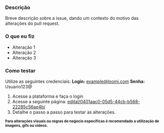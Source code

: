 ### Descrição

Breve descrição sobre a issue, dando um contexto do motivo das alterações do pull request.

### O que eu fiz

- Alteração 1
- Alteração 2
- Alteração 3

### Como testar

Utilize as seguintes credenciais:
**Login:** example@loomi.com
**Senha:** Usuario123@

1. Acesse a plataforma e faça o login
2. Acesse a seguinte página: [edital/0401aac0-05d5-44cb-b568-22285c56ae4b/]()
3. Detalhe o passo a passo para testar as alterações.

<small>**Para alterações visuais ou regras de neǵocio específicas é recomendado a utilização de imagens, gifs ou vídeos.**</small>

